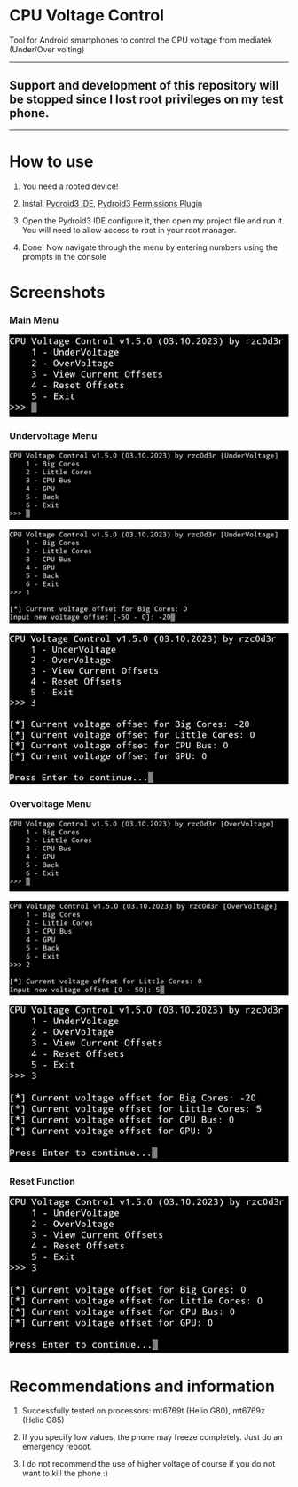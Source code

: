 # CPU Voltage Control

Tool for Android smartphones to control the CPU voltage from mediatek (Under/Over volting)

---
## Support and development of this repository will be stopped since I lost root privileges on my test phone.
---

# How to use

1. You need a rooted device!

2. Install [Pydroid3 IDE](https://play.google.com/store/apps/details?id=ru.iiec.pydroid3), [Pydroid3 Permissions Plugin](https://play.google.com/store/apps/details?id=ru.iiec.pydroidpermissionsplugin)

3. Open the Pydroid3 IDE configure it, then open my project file and run it. You will need to allow access to root in your root manager. 

4. Done! Now navigate through the menu by entering numbers using the prompts in the console

# Screenshots

### Main Menu
![Main Menu](img/main_menu.jpg)

### Undervoltage Menu

![Undervoltage Menu](img/undervoltage_menu.jpg)

![Undervoltage Menu Input](img/undervoltage_menu_input.jpg)

![Undervolting_Result](img/undervoltage_result.jpg)

### Overvoltage Menu
![Overvoltage Menu](img/overvoltage_menu.jpg)

![Overvoltage Menu Input](img/overvoltage_menu_input.jpg)

![Overvolting_Result](img/overvoltage_result.jpg)

### Reset Function
![Reset Result](img/reset_result.jpg)

# Recommendations and information

1. Successfully tested on processors: mt6769t (Helio G80), mt6769z (Helio G85)

2. If you specify low values, the phone may freeze completely. Just do an emergency reboot.

3. I do not recommend the use of higher voltage of course if you do not want to kill the phone :)

